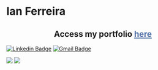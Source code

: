 # Ian Ferreira

<h2 align='center'>Access my portfolio <a href="https://ianferreira.vercel.app" style='color:#5171A5' target='_blank'>here</a></h2>

[![Linkedin Badge](https://img.shields.io/badge/-Ian%20Ferreira-1e113f?style=flat-square&logo=Linkedin&logoColor=white&link=https://www.linkedin.com/in/ian-fillipe-pontes-ferreira-1a22a017a/)](https://www.linkedin.com/in/ian-fillipe-pontes-ferreira-1a22a017a/) 
[![Gmail Badge](https://img.shields.io/badge/-ianfillipe@gmail.com-1e113f?style=flat-square&logo=Gmail&logoColor=white&link=mailto:ianfillipe@gmail.com)](mailto:ianfillipe@gmail.com)
  
<img src='https://github-readme-stats.vercel.app/api?username=IanFPFerreira&show_icons=true&theme=radical'> <img src='https://github-readme-stats.vercel.app/api/top-langs/?username=IanFPFerreira&layout=compact&theme=radical'>
